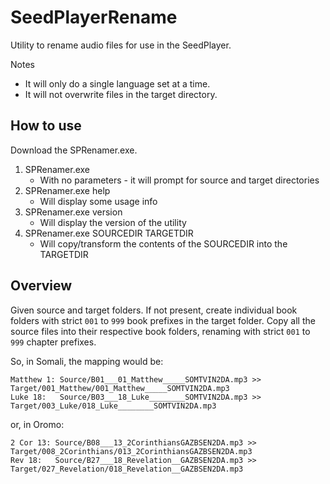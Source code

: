 # SeedPlayerRename

Utility to rename audio files for use in the SeedPlayer. 

Notes

 - It will only do a single language set at a time.
 - It will not overwrite files in the target directory.

## How to use

Download the SPRenamer.exe.

1. SPRenamer.exe 
	- With no parameters - it will prompt for source and target directories
1. SPRenamer.exe help
	- Will display some usage info
1. SPRenamer.exe version
	- Will display the version of the utility
1. SPRenamer.exe SOURCEDIR TARGETDIR
	- Will copy/transform the contents of the SOURCEDIR into the TARGETDIR

## Overview

Given source and target folders. If not present, create individual book folders with strict `001` to `999` book prefixes in the target folder. Copy all the source files into their respective book folders, renaming with strict `001` to `999` chapter prefixes.

So, in Somali, the mapping would be:

```
Matthew 1: Source/B01___01_Matthew_____SOMTVIN2DA.mp3 >> Target/001_Matthew/001_Matthew_____SOMTVIN2DA.mp3
Luke 18:   Source/B03___18_Luke________SOMTVIN2DA.mp3 >> Target/003_Luke/018_Luke________SOMTVIN2DA.mp3
```

or, in Oromo:

```
2 Cor 13: Source/B08___13_2CorinthiansGAZBSEN2DA.mp3 >> Target/008_2Corinthians/013_2CorinthiansGAZBSEN2DA.mp3
Rev 18:   Source/B27___18_Revelation__GAZBSEN2DA.mp3 >> Target/027_Revelation/018_Revelation__GAZBSEN2DA.mp3
```

